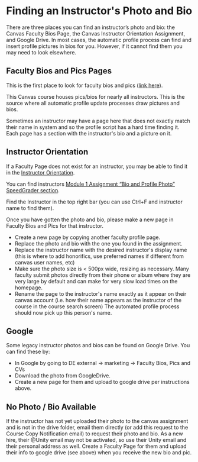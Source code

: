 # Finding an Instructor&apos;s Photo and Bio

There are three places you can find an instructor’s photo and bio: the Canvas Faculty Bios Page, the Canvas Instructor Orientation Assignment, and Google Drive.
In most cases, the automatic profile process can find and insert profile pictures in bios for you. However, if it cannot find them you may need to look elsewhere.

## Faculty Bios and Pics Pages
This is the first place to look for faculty bios and pics ([link here](https://unity.instructure.com/courses/3716914/pages)). 

This Canvas course houses pics/bios for nearly all instructors. This is the source where all automatic profile update processes draw pictures and bios. 

Sometimes an instructor may have a page here that does not exactly match their name in system and so the profile script has a hard time finding it. Each page has a section 
with the instructor's bio and a picture on it. 

## Instructor Orientation
If a Faculty Page does not exist for an instructor, you may be able to find it in the [Instructor Orientation](https://unity.instructure.com/courses/3778116). 

You can find instructors [Module 1 Assignment “Bio and Profile Photo” SpeedGrader section](https://unity.instructure.com/courses/3778116/gradebook/speed_grader?assignment_id=41211055). 

Find the Instructor in the top right bar (you can use Ctrl+F and instructor name to find them).

Once you have gotten the photo and bio, please make a new page in Faculty Bios and Pics for that instructor. 
* Create a new page by copying another faculty profile page.
* Replace the photo and bio with the one you found in the assignment.
* Replace the instructor name with the desired instructor's display name (this is where to add honorifics, use preferred names if different from canvas user names, etc)
* Make sure the photo size is < 500px wide, resizing as necessary. Many faculty submit photos directly from their phone or album where they are very large by default and can make for very slow load times on the homepage.
* Rename the page to the instructor's name exactly as it appear on their canvas account (i.e. how their name appears as the instructor of the course in the course search screen)
The automated profile process should now pick up this person's name.


## Google
Some legacy instructor photos and bios can be found on Google Drive. You can find these by:
* In Google by going to DE external → marketing → Faculty Bios, Pics and CVs
* Download the photo from GoogleDrive.
* Create a new page for them and upload to google drive per instructions above.

## No Photo / Bio Available
If the instructor has not yet uploaded their photo to the canvas assignment and is not in the drive folder, email them directly (or add this request to the Course Copy Notification email) to request their photo and bio. As a new hire, their @Unity email may not be activated, so use their Unity email and their personal address as well.
Create a Faculty Page for them and upload their info to google drive (see above) when you receive the new bio and pic.
